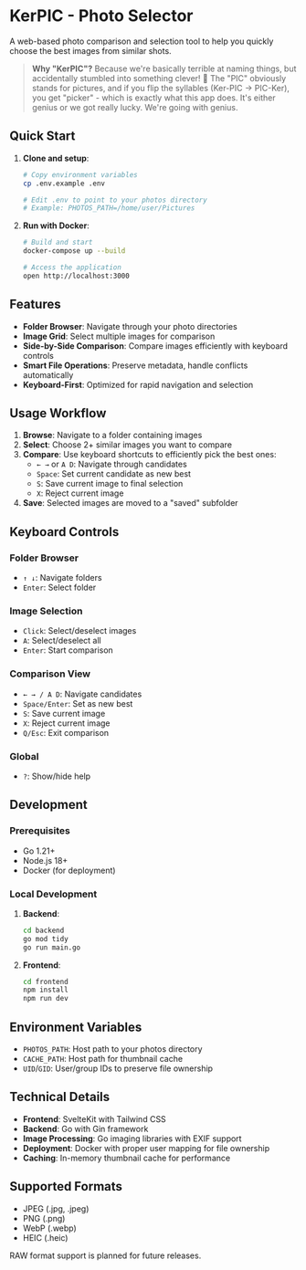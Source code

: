 # KerPIC - Photo Selector

A web-based photo comparison and selection tool to help you quickly choose the best images from similar shots.

> **Why "KerPIC"?** Because we're basically terrible at naming things, but accidentally stumbled into something clever! 🎯 The "PIC" obviously stands for pictures, and if you flip the syllables (Ker-PIC → PIC-Ker), you get "picker" - which is exactly what this app does. It's either genius or we got really lucky. We're going with genius.

## Quick Start

1. **Clone and setup**:
   ```bash
   # Copy environment variables
   cp .env.example .env
   
   # Edit .env to point to your photos directory
   # Example: PHOTOS_PATH=/home/user/Pictures
   ```

2. **Run with Docker**:
   ```bash
   # Build and start
   docker-compose up --build
   
   # Access the application
   open http://localhost:3000
   ```

## Features

- **Folder Browser**: Navigate through your photo directories
- **Image Grid**: Select multiple images for comparison
- **Side-by-Side Comparison**: Compare images efficiently with keyboard controls
- **Smart File Operations**: Preserve metadata, handle conflicts automatically
- **Keyboard-First**: Optimized for rapid navigation and selection

## Usage Workflow

1. **Browse**: Navigate to a folder containing images
2. **Select**: Choose 2+ similar images you want to compare
3. **Compare**: Use keyboard shortcuts to efficiently pick the best ones:
   - `← →` or `A D`: Navigate through candidates
   - `Space`: Set current candidate as new best
   - `S`: Save current image to final selection
   - `X`: Reject current image
4. **Save**: Selected images are moved to a "saved" subfolder

## Keyboard Controls

### Folder Browser
- `↑ ↓`: Navigate folders
- `Enter`: Select folder

### Image Selection
- `Click`: Select/deselect images
- `A`: Select/deselect all
- `Enter`: Start comparison

### Comparison View
- `← → / A D`: Navigate candidates
- `Space/Enter`: Set as new best
- `S`: Save current image
- `X`: Reject current image
- `Q/Esc`: Exit comparison

### Global
- `?`: Show/hide help

## Development

### Prerequisites
- Go 1.21+
- Node.js 18+
- Docker (for deployment)

### Local Development

1. **Backend**:
   ```bash
   cd backend
   go mod tidy
   go run main.go
   ```

2. **Frontend**:
   ```bash
   cd frontend
   npm install
   npm run dev
   ```

## Environment Variables

- `PHOTOS_PATH`: Host path to your photos directory
- `CACHE_PATH`: Host path for thumbnail cache
- `UID`/`GID`: User/group IDs to preserve file ownership

## Technical Details

- **Frontend**: SvelteKit with Tailwind CSS
- **Backend**: Go with Gin framework
- **Image Processing**: Go imaging libraries with EXIF support
- **Deployment**: Docker with proper user mapping for file ownership
- **Caching**: In-memory thumbnail cache for performance

## Supported Formats

- JPEG (.jpg, .jpeg)
- PNG (.png)
- WebP (.webp)
- HEIC (.heic)

RAW format support is planned for future releases.